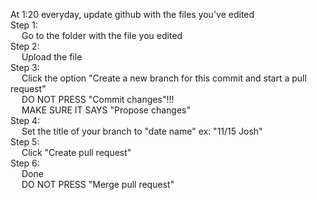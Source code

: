 At 1:20 everyday, update github with the files you've edited<br />
Step 1:<br />
&emsp;  Go to the folder with the file you edited<br />
Step 2:<br />
&emsp;  Upload the file<br />
Step 3:<br />
&emsp;  Click the option "Create a new branch for this commit and start a pull request"<br />
&emsp;  DO NOT PRESS "Commit changes"!!!<br />
&emsp;  MAKE SURE IT SAYS "Propose changes"<br />
Step 4:<br />
&emsp;  Set the title of your branch to "date name" ex: "11/15 Josh"<br />
Step 5:<br />
&emsp;  Click "Create pull request"<br />
Step 6:<br />
&emsp;  Done<br />
&emsp;  DO NOT PRESS "Merge pull request"
